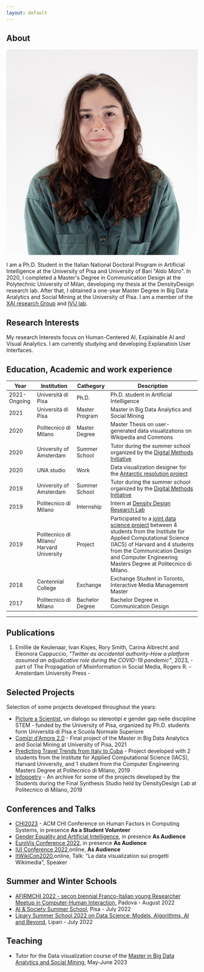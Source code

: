 ```yaml
---
layout: default
---
```


## About

<img class="profile-picture" src="foto.jpg">

I am a Ph.D. Student in the Italian National Doctoral Program in Artificial Intelligence at the University of Pisa and University of Bari "Aldo Moro".
In 2020, I completed a Master's Degree in Communication Design at the Polytechnic University of Milan, developing my thesis at the DensityDesign research lab. After that, I obtained a one-year Master Degree in Big Data Analytics and Social Mining at the University of Pisa.
I am a member  of the [XAI research Group](https://xai-project.eu/) and [IVU lab](http://ivu.di.uniba.it/).


## Research Interests

My research Interests focus on Human-Centered AI, Explainable AI and Visual Analytics. 
I am currently studying and developing Explanation User Interfaces.


## Education, Academic and work experience

Year | Institution | Cathegory | Description
-----|-------|--------|-------
2021-Ongoing | Università di Pisa | Ph.D. | Ph.D. student in Artificial Intelligence
2021 | Università di Pisa | Master Program | Master in Big Data Analytics and Social Mining
2020 | Politecnico di Milano | Master Degree | Master Thesis on user-generated data visualizations on Wikipedia and Commons
2020 | University of Amsterdam | Summer School | Tutor during the summer school organized by the [Digital Methods Initiative](https://wiki.digitalmethods.net/Dmi/SummerSchool2020) 
2020 | UNA studio | Work | Data visualization designer for the [Antarctic resolution project](https://www.lars-mueller-publishers.com/antarctic-resolution)
2019 | University of Amsterdam | Summer School | Tutor during the summer school organized by the [Digital Methods Initiative](https://wiki.digitalmethods.net/Dmi/SummerSchool2019)
2019 | Politecnico di Milano | Internship | Intern at [Density Design Research Lab](https://densitydesign.org/)
2019 | Politecnico di Milano/ Harvard University| Project  | Participated to a [joint data science project](http://datashack.deib.polimi.it/) between 4 students from the Institute for Applied Computational Science (IACS) of Harvard and 4 students from the Communication Design and Computer Engineering Masters Degree at Politecnico di Milano.
2018 | Centennial College | Exchange | Exchange Student in Toronto, Interactive Media Management Master
2017 | Politecnico di Milano | Bachelor Degree | Bachelor Degree in Communication Design

---

## Publications

1. Emillie de Keulenaar, Ivan Kisjes, Rory Smith, Carina Albrecht and Eleonora Cappuccio, *"Twitter as accidental authority-How a platform assumed an adjudicative role during the COVID-19 pandemic"*, 2023, - part of The Propagation of Misinformation in Social Media, Rogers R. - Amsterdam University Press -


## Selected Projects

Selection of some projects developed throughout the years:

- [Picture a Scientist](https://aigap.it/), un dialogo su stereotipi e gender gap nelle discipline STEM - funded by the University of Pisa, organized by Ph.D. students form Università di Pisa e Scuola Normale Superiore
- [Comizi d'Amore 2.0](https://masterbigdata.it/sites/default/files/projects/2020-2021/comizi_amore/) - Final project of the Master in Big Data Analytics and Social Mining at University of Pisa, 2021
- [Predicting Travel Trends from Italy to Cuba](https://datashack2019.github.io/alpitour-datashack2019/) - Project developed with 2 students from the Institute for Applied Computational Science (IACS), Harvard University, and 1 student from the Computer Engineering Masters Degree at Politecnico di Milano, 2019
- [Infopoetry](https://infopoetry.densitydesign.org/) - An archive for some of the projects developed by the Students during the Final Synthesis Studio held by DensityDesign Lab at Politecnico di Milano, 2019

## Conferences and Talks
- [CHI2023](https://chi2023.acm.org/) - ACM CHI Conference on Human Factors in Computing Systems, in presence **As a Student Volunteer**
- [Gender Equality and Artificial Intelligence](https://www.genderequalityai.com/), in presence **As Audience**
- [EuroVis Conference 2022](https://www.eurovis.org/), in presence **As Audience**
- [IUI Conference 2022](https://iui.acm.org/2022/),online, **As Audience**
- [ItWikiCon2020](https://2020.itwikicon.org/),online, Talk: "La data visualization sui progetti Wikimedia", Speaker

## Summer and Winter Schools
- [AFIRMCHI 2022 -  secon biennial Franco-Italian young Researcher Meetup in Computer-Human Interaction](https://afirmchi2022.afihm.org/), Padova - August 2022
- [AI & Society Summer School](https://phd-ai-society.di.unipi.it/summer-schools/ph-d-ai-society-summer-school-2022/), Pisa - July 2022
- [Lipary Summer School 2022 on Data Science: Models, Algorithms, AI and Beyond](https://complex22.liparischool.it/), Lipari - July 2022

## Teaching
- Tutor for the Data visualization course of the [Master in Big Data Analytics and Social Mining](https://masterbigdata.it/), May-June 2023
